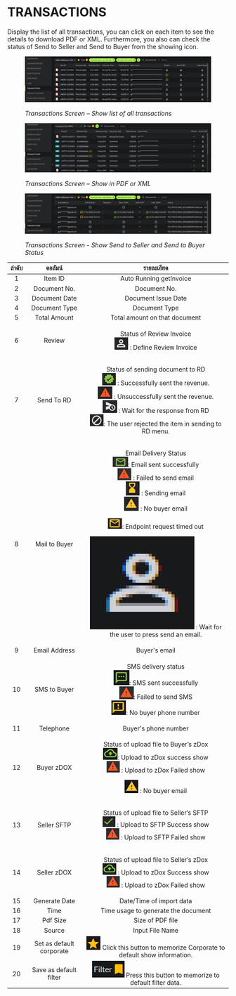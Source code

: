 # TRANSACTIONS

Display the list of all transactions, you can click on each item to see the details to download PDF or XML. Furthermore, you also can check the status of Send to Seller and Send to Buyer from the showing icon.

<figure><img src="../.gitbook/assets/image (84).png" alt=""><figcaption><p><em>Transactions Screen – Show list of all transactions</em></p></figcaption></figure>

<figure><img src="../.gitbook/assets/image (18).png" alt=""><figcaption><p><em>Transactions Screen – Show in PDF or XML</em></p></figcaption></figure>

<figure><img src="../.gitbook/assets/image (41).png" alt=""><figcaption><p><em>Transactions Screen - Show Send to Seller and Send to Buyer Status</em></p></figcaption></figure>

| ลำดับ |          คอลัมน์         |                                                                                                                                                                                                                                                                           รายละเอียด                                                                                                                                                                                                                                                                           |
| :---: | :----------------------: | :------------------------------------------------------------------------------------------------------------------------------------------------------------------------------------------------------------------------------------------------------------------------------------------------------------------------------------------------------------------------------------------------------------------------------------------------------------------------------------------------------------------------------------------------------------: |
|   1   |          Item ID         |                                                                                                                                                                                                                                                                     Auto Running getInvoice                                                                                                                                                                                                                                                                    |
|   2   |       Document No.       |                                                                                                                                                                                                                                                                          Document No.                                                                                                                                                                                                                                                                          |
|   3   |       Document Date      |                                                                                                                                                                                                                                                                       Document Issue Date                                                                                                                                                                                                                                                                      |
|   4   |       Document Type      |                                                                                                                                                                                                                                                                          Document Type                                                                                                                                                                                                                                                                         |
|   5   |       Total Amount       |                                                                                                                                                                                                                                                                  Total amount on that document                                                                                                                                                                                                                                                                 |
|   6   |          Review          |                                                                                                                                                                                                                         <p>Status of Review Invoice<br><img src="../.gitbook/assets/image (63).png" alt=""> : Define Review Invoice</p>                                                                                                                                                                                                                        |
|   7   |        Send To RD        |                                                                 <p>Status of sending document to RD<br><img src="../.gitbook/assets/image (37).png" alt=""> : Successfully sent the revenue.<br><img src="../.gitbook/assets/image (43).png" alt=""> : Unsuccessfully sent the revenue.<br><img src="../.gitbook/assets/image (21).png" alt=""> : Wait for the response from RD<br> <img src="../.gitbook/assets/image (25).png" alt="">: The user rejected the item in sending to RD menu.</p>                                                                |
|   8   |       Mail to Buyer      | <p>Email Delivery Status<br> <img src="../.gitbook/assets/image (39).png" alt="">: Email sent successfully<br><img src="../.gitbook/assets/image (44).png" alt=""> : Failed to send email<br><img src="../.gitbook/assets/image (17).png" alt=""> : Sending email<br><img src="../.gitbook/assets/image (59).png" alt=""> : No buyer email</p><p> <img src="../.gitbook/assets/image (78).png" alt="">: Endpoint request timed out</p><p><img src="../.gitbook/assets/image (93).png" alt="" data-size="line"> : Wait for the user to press send an email.</p> |
|   9   |       Email Address      |                                                                                                                                                                                                                                                                          Buyer's email                                                                                                                                                                                                                                                                         |
|   10  |       SMS to Buyer       |                                                                                                                                             <p>SMS delivery status<br> <img src="../.gitbook/assets/image (14).png" alt="">: SMS sent successfully<br> <img src="../.gitbook/assets/image (34).png" alt="">: Failed to send SMS<br> <img src="../.gitbook/assets/image (54).png" alt="">: No buyer phone number</p>                                                                                                                                            |
|   11  |         Telephone        |                                                                                                                                                                                                                                                                      Buyer's phone number                                                                                                                                                                                                                                                                      |
|   12  |        Buyer zDOX        |                                                                                                                               <p>Status of upload file to Buyer’s zDox<br> <img src="../.gitbook/assets/image (49).png" alt="">: Upload to zDox success show<br><img src="../.gitbook/assets/image (10).png" alt=""> : Upload to zDox Failed show</p><p><img src="../.gitbook/assets/image (50).png" alt=""> : No buyer email</p>                                                                                                                              |
|   13  |        Seller SFTP       |                                                                                                                                                                    <p>Status of upload file to Seller’s SFTP<br> <img src="../.gitbook/assets/image (31).png" alt=""> : Upload to SFTP Success show<br><img src="../.gitbook/assets/image (65).png" alt=""> : Upload to SFTP Failed show</p>                                                                                                                                                                   |
|   14  |        Seller zDOX       |                                                                                                                                                                    <p>Status of upload file to Seller’s zDox<br><img src="../.gitbook/assets/image (45).png" alt=""> : Upload to zDox Success show<br><img src="../.gitbook/assets/image (33).png" alt=""> : Upload to zDox Failed show</p>                                                                                                                                                                    |
|   15  |       Generate Date      |                                                                                                                                                                                                                                                                    Date/Time of import data                                                                                                                                                                                                                                                                    |
|   16  |           Time           |                                                                                                                                                                                                                                                               Time usage to generate the document                                                                                                                                                                                                                                                              |
|   17  |         Pdf Size         |                                                                                                                                                                                                                                                                        Size of PDF file                                                                                                                                                                                                                                                                        |
|   18  |          Source          |                                                                                                                                                                                                                                                                         Input File Name                                                                                                                                                                                                                                                                        |
|   19  | Set as default corporate |                                                                                                                                                                                                           <img src="../.gitbook/assets/image (79).png" alt="" data-size="line"> Click this button to memorize Corporate to default show information.                                                                                                                                                                                                           |
|   20  |  Save as default filter  |                                                                                                                                                                                                                   <img src="../.gitbook/assets/image (11).png" alt="" data-size="line"> Press this button to memorize to default filter data.                                                                                                                                                                                                                  |
